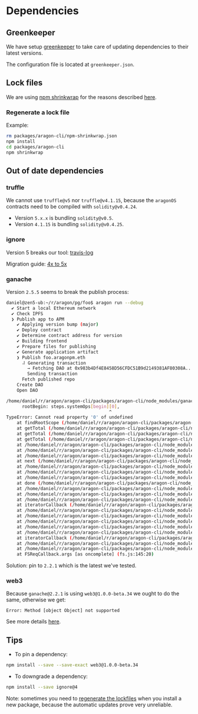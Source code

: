 # Dependencies

## Greenkeeper

We have setup [greenkeeper][greenkeeper-home] to take care of updating dependencies to their latest
versions.

The configuration file is located at `greenkeeper.json`.

## Lock files

We are using [npm shrinkwrap][shrinkwrap-home] for the reasons described [here][shrinkwrap-issue].

### Regenerate a lock file

Example:

```sh
rm packages/aragon-cli/npm-shrinkwrap.json
npm install
cd packages/aragon-cli
npm shrinkwrap
```

## Out of date dependencies

### truffle

We cannot use `truffle@v5` nor `truffle@v4.1.15`, because the `aragonOS` contracts need to be
compiled with `solidity@v0.4.24`.

- Version `5.x.x` is bundling `solidity@v0.5`.
- Version `4.1.15` is bundling `solidity@v0.4.25`.

### ignore

Version 5 breaks our tool: [travis-log][ignore-fail-log]

Migration guide: [4x to 5x][ignore-migration-guide]

### ganache

Version `2.5.5` seems to break the publish process:

```sh
daniel@zen5-ub:~/r/aragon/pg/foo$ aragon run --debug
  ✔ Start a local Ethereum network
  ✔ Check IPFS
  ❯ Publish app to APM
    ✔ Applying version bump (major)
    ✔ Deploy contract
    ✔ Determine contract address for version
    ✔ Building frontend
    ✔ Prepare files for publishing
    ✔ Generate application artifact
    ❯ Publish foo.aragonpm.eth
      ⠼ Generating transaction
        → Fetching DAO at 0x983b4Df4E8458D56CFDC51B9d2149381AF80308A...
        Sending transaction
      Fetch published repo
    Create DAO
    Open DAO

/home/daniel/r/aragon/aragon-cli/packages/aragon-cli/node_modules/ganache-core/lib/utils/gasEstimation.js:88
      rootBegin: steps.systemOps[begin][0],
                                       ^
TypeError: Cannot read property '0' of undefined
    at findRootScope (/home/daniel/r/aragon/aragon-cli/packages/aragon-cli/node_modules/ganache-core/lib/utils/gasEstimation.js:88:40)
    at getTotal (/home/daniel/r/aragon/aragon-cli/packages/aragon-cli/node_modules/ganache-core/lib/utils/gasEstimation.js:155:36)
    at getTotal (/home/daniel/r/aragon/aragon-cli/packages/aragon-cli/node_modules/ganache-core/lib/utils/gasEstimation.js:221:23)
    at getTotal (/home/daniel/r/aragon/aragon-cli/packages/aragon-cli/node_modules/ganache-core/lib/utils/gasEstimation.js:192:25)
    at /home/daniel/r/aragon/aragon-cli/packages/aragon-cli/node_modules/ganache-core/lib/utils/gasEstimation.js:42:21
    at /home/daniel/r/aragon/aragon-cli/packages/aragon-cli/node_modules/ganache-core/node_modules/ethereumjs-vm/dist/runTx.js:70:9
    at /home/daniel/r/aragon/aragon-cli/packages/aragon-cli/node_modules/ganache-core/node_modules/async/dist/async.js:969:16
    at next (/home/daniel/r/aragon/aragon-cli/packages/aragon-cli/node_modules/ganache-core/node_modules/async/dist/async.js:5225:18)
    at /home/daniel/r/aragon/aragon-cli/packages/aragon-cli/node_modules/ganache-core/node_modules/ethereumjs-vm/dist/cache.js:160:13
    at /home/daniel/r/aragon/aragon-cli/packages/aragon-cli/node_modules/ganache-core/node_modules/merkle-patricia-tree/util.js:51:36
    at /home/daniel/r/aragon/aragon-cli/packages/aragon-cli/node_modules/ganache-core/node_modules/merkle-patricia-tree/node_modules/async/lib/async.js:52:16
    at done (/home/daniel/r/aragon/aragon-cli/packages/aragon-cli/node_modules/ganache-core/node_modules/merkle-patricia-tree/node_modules/async/lib/async.js:246:17)
    at /home/daniel/r/aragon/aragon-cli/packages/aragon-cli/node_modules/ganache-core/node_modules/merkle-patricia-tree/node_modules/async/lib/async.js:44:16
    at /home/daniel/r/aragon/aragon-cli/packages/aragon-cli/node_modules/ganache-core/lib/database/levelupobjectadapter.js:110:7
    at /home/daniel/r/aragon/aragon-cli/packages/aragon-cli/node_modules/ganache-core/node_modules/async/dist/async.js:473:16
    at iteratorCallback (/home/daniel/r/aragon/aragon-cli/packages/aragon-cli/node_modules/ganache-core/node_modules/async/dist/async.js:1064:13)
    at /home/daniel/r/aragon/aragon-cli/packages/aragon-cli/node_modules/ganache-core/node_modules/async/dist/async.js:969:16
    at /home/daniel/r/aragon/aragon-cli/packages/aragon-cli/node_modules/ganache-core/node_modules/level-sublevel/shell.js:53:51
    at /home/daniel/r/aragon/aragon-cli/packages/aragon-cli/node_modules/ganache-core/node_modules/level-sublevel/nut.js:109:13
    at /home/daniel/r/aragon/aragon-cli/packages/aragon-cli/node_modules/ganache-core/lib/database/filedown.js:64:7
    at /home/daniel/r/aragon/aragon-cli/packages/aragon-cli/node_modules/ganache-core/node_modules/async/dist/async.js:473:16
    at iteratorCallback (/home/daniel/r/aragon/aragon-cli/packages/aragon-cli/node_modules/ganache-core/node_modules/async/dist/async.js:1064:13)
    at /home/daniel/r/aragon/aragon-cli/packages/aragon-cli/node_modules/ganache-core/node_modules/async/dist/async.js:969:16
    at /home/daniel/r/aragon/aragon-cli/packages/aragon-cli/node_modules/graceful-fs/graceful-fs.js:45:10
    at FSReqCallback.args [as oncomplete] (fs.js:145:20)
```

Solution: pin to `2.2.1` which is the latest we've tested.

### web3

Because `ganache@2.2.1` is using `web3@1.0.0-beta.34` we ought to do the same, otherwise we get:

`Error: Method [object Object] not supported`

See more details [here][web3-gh-issue].

## Tips

- To pin a dependency:

```sh
npm install --save --save-exact web3@1.0.0-beta.34
```

- To downgrade a dependency:

```sh
npm install --save ignore@4
```

Note: sometimes you need to [regenerate the lockfiles](#regenerate-a-lock-file) when you install
a new package, because the automatic updates prove very unreliable.

[greenkeeper-home]: https://greenkeeper.io
[shrinkwrap-home]: https://docs.npmjs.com/cli/shrinkwrap.html
[shrinkwrap-issue]: https://github.com/aragon/aragon-cli/issues/477
[ignore-fail-log]: https://travis-ci.org/aragon/aragon-cli/jobs/536290327#L945
[ignore-migration-guide]: https://travis-ci.org/aragon/aragon-cli/jobs/536290327#L945
[web3-gh-issue]: https://github.com/aragon/aragon-cli/issues/457
